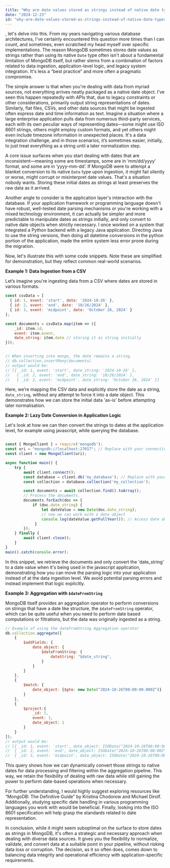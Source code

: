 ```yaml
---
title: "Why are date values stored as strings instead of native date types in MongoDB?"
date: "2024-12-23"
id: "why-are-date-values-stored-as-strings-instead-of-native-date-types-in-mongodb"
---
```


, let's delve into this. From my years navigating various database architectures, I've certainly encountered this question more times than I can count, and sometimes, even scratched my head myself over specific implementations. The reason MongoDB sometimes stores date values as strings rather than using its native `Date` type often isn't about a fundamental limitation of MongoDB itself, but rather stems from a combination of factors related to data ingestion, application-level logic, and legacy system integration. It's less a “best practice” and more often a pragmatic compromise.

The simple answer is that when you're dealing with data from myriad sources, not everything arrives neatly packaged as a native date object. I’ve seen this happen repeatedly with APIs that, due to legacy constraints or other considerations, primarily output string representations of dates. Similarly, flat files, CSVs, and other data sources that might be ingested often express date and time information as text. Imagine a situation where a large enterprise application pulls data from numerous third-party services, each with its own peculiar ways of representing dates—some might use ISO 8601 strings, others might employ custom formats, and yet others might even include timezone information in unexpected places. It's a data integration challenge, and in those scenarios, it’s sometimes easier, initially, to just treat everything as a string until a later normalization step.

A core issue surfaces when you start dealing with dates that are inconsistent—meaning some are timestamps, some are in ‘mm/dd/yyyy’ format, and some are in ‘yyyy-mm-dd’. If MongoDB were to attempt a blanket conversion to its native `Date` type upon ingestion, it might fail silently or worse, might corrupt or misinterpret date values. That's a situation nobody wants. Storing these initial dates as strings at least preserves the raw data as it arrived.

Another angle to consider is the application layer's interaction with the database. If your application framework or programming language doesn't have robust, well-tested date parsing mechanisms or you're working with a mixed technology environment, it can actually be simpler and more predictable to manipulate dates as strings initially, and only convert to native date objects when strictly necessary. I once worked on a system that integrated a Python backend with a legacy Java application. Directing Java to use the string versions, then doing all datetime conversions in the python portion of the application, made the entire system less error prone during the migration.

Now, let's illustrate this with some code snippets. Note these are simplified for demonstration, but they reflect common real-world scenarios.

**Example 1: Data Ingestion from a CSV**

Let’s imagine you're ingesting data from a CSV where dates are stored in various formats.

```javascript
const csvData = [
  { id: 1, event: 'start', date: '2024-10-26' },
  { id: 2, event: 'end', date: '10/26/2024' },
  { id: 3, event: 'midpoint', date: 'October 26, 2024' }
];

const documents = csvData.map(item => ({
    _id: item.id,
    event: item.event,
    date_string: item.date // storing it as string initially
}));


// When inserting into mongo, the date remains a string.
// db.collection.insertMany(documents)
// output would be:
// [{ _id: 1, event: 'start', date_string: '2024-10-26' },
//   { _id: 2, event: 'end', date_string: '10/26/2024' },
//   { _id: 3, event: 'midpoint', date_string: 'October 26, 2024' }]

```

Here, we’re mapping the CSV data and explicitly store the date as a string, `date_string`, without any attempt to force it into a date object. This demonstrates how we can store the initial data 'as-is' before attempting later normalisation.

**Example 2: Lazy Date Conversion in Application Logic**

Let's look at how we can then convert the strings to dates at the application level, for example using javascript, while querying the database.

```javascript

const { MongoClient } = require('mongodb');
const uri = "mongodb://localhost:27017"; // Replace with your connection string
const client = new MongoClient(uri);

async function main() {
    try {
        await client.connect();
        const database = client.db('my_database'); // Replace with your database name
        const collection = database.collection('my_collection');

        const documents = await collection.find().toArray();
        // Process the documents.
        documents.forEach(doc => {
            if (doc.date_string) {
                let dateValue = new Date(doc.date_string);
                // now we can work with a date object
                console.log(dateValue.getFullYear()); // Access date object properties,
             }
        });
    } finally {
        await client.close();
    }
}
main().catch(console.error);
```

In this snippet, we retrieve the documents and only convert the 'date_string' to a date value when it's being used in the javascript application, demonstrating how you can move the parsing logic into your application instead of at the data ingestion level. We avoid potential parsing errors and instead implement that logic explicitly.

**Example 3: Aggregation with `$dateFromString`**

MongoDB itself provides an aggregation operator to perform conversions on strings that have a date like structure, the `$dateFromString` operator, which can be quite useful when you need to perform date based computations or filtrations, but the data was originally ingested as a string.

```javascript
// Example of using the dateFromString Aggregation operator
db.collection.aggregate([
    {
        $addFields: {
            date_object: {
                $dateFromString: {
                    dateString: "$date_string",
                }
            }
        }
    },
    {
        $match: {
            date_object: {$gte: new Date("2024-10-26T00:00:00.000Z")}
        }
    },
    {
        $project:{
            _id: 1,
            event: 1,
            date_object: 1
        }
    }
]);
// output would be:
// [{ _id: 1, event: 'start', date_object: ISODate("2024-10-26T00:00:00Z") },
//  { _id: 2, event: 'end', date_object: ISODate("2024-10-26T00:00:00Z") },
//  { _id: 3, event: 'midpoint', date_object: ISODate("2024-10-26T00:00:00Z") }]

```

This query shows how we can dynamically convert those strings to native dates for data processing and filtering within the aggregation pipeline. This way, we retain the flexibility of dealing with raw data while still gaining the power to perform date-based operations when necessary.

For further understanding, I would highly suggest exploring resources like “MongoDB: The Definitive Guide” by Kristina Chodorow and Michael Dirolf. Additionally, studying specific date handling in various programming languages you work with would be beneficial. Finally, looking into the ISO 8601 specification will help grasp the standards related to date representation.

In conclusion, while it might seem suboptimal on the surface to store dates as strings in MongoDB, it's often a strategic and necessary approach when dealing with diverse data sources. It gives you the flexibility to normalize, validate, and convert data at a suitable point in your pipeline, without risking data loss or corruption. The decision, as it so often does, comes down to balancing data integrity and operational efficiency with application-specific requirements.
